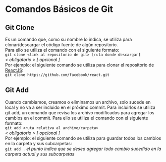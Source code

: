 # Comandos Básicos de Git
  
## Git Clone
Es un comando que, como su nombre lo indíca, se utiliza para clonar/descargar el código fuente de algún repositorio.  
Para ello se utiliza el comando con el siguiente formato:  
`git clone <link al repositorio de git> [ruta donde descargar]`  
*< obligatorio > [ opcional ]*  
Por ejemplo: el siguiente comando se utiliza para clonar el repositorio de [ReactJS](https://reactjs.org):  
`git clone https://github.com/facebook/react.git`

## Git Add
Cuando cambiamos, creamos o eliminamos un archivo, solo sucede en local y no va a ser incluido en el próximo commit. Para incluirlos se utiliza git add, un comando que revisa los archivo modificados para agregar los cambios en el commit. 
Para ello se utiliza el comando con el siguiente formato:  
`git add <ruta relativa al archivo/carpeta>`  
*< obligatorio > [ opcional ]*  
Por ejemplo: el siguiente comando se utiliza para guardar todos los cambios en la carpeta y sus subcarpetas:  
`git add .` *el punto indica que se desea agregar todo cambio sucedido en la carpeta actual y sus subcarpetas*